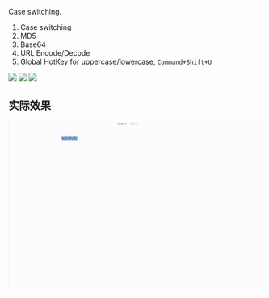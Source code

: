Case switching.

1. Case switching
2. MD5
3. Base64
4. URL Encode/Decode
5. Global HotKey for uppercase/lowercase, `Command+Shift+U`


![](https://img.shields.io/badge/version-v0.9-green?style=for-the-badge)
[![](https://img.shields.io/badge/download-click-blue?style=for-the-badge)](https://github.com/alanhg/alfred-workflows/raw/master/string-manipulation/String%20Manipulation.alfredworkflow)
[![](https://img.shields.io/badge/plist-link-important?style=for-the-badge)](https://raw.githubusercontent.com/alanhg/alfred-workflows/master/string-manipulation/src/info.plist)


<!-- more -->


## 实际效果

![](./screenshot.gif)
